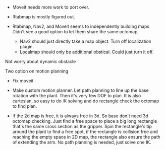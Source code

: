 
* Moveit needs more work to port over.

* Rtabmap is mostly figured out.

* Rtabmap, Nav2, and Moveit seems to independently building maps. Didn't see a good option to let them share the same octomap.

    * Nav2 should just directly take a map object. Turn off localization plugin.
    * Localmap should only be additional obstical. Could just turn it off.


Not worry about dynamic obstacle


Two option on motion planning 

* Fix moveit 
* Make custom motion planner. Let path planning to line up the base rotation with the plant. Then it's very few DOF to plan. It is also cartesian, so easy to do IK solving and do rectangle check the octomap to find plan.

* If the 2d map is free, it is always free in 3d. So base don't need 3d octomap checking. Just find a free space to place a big long rectangle that's the same cross section as the gripper. Spin the rectangle's tip around the plant to find a free spot, if the rectangle is collision free and reaching the empty space in 2D map, the rectangle also ensure the path of extending the arm. No path planning is needed, just solve one IK.